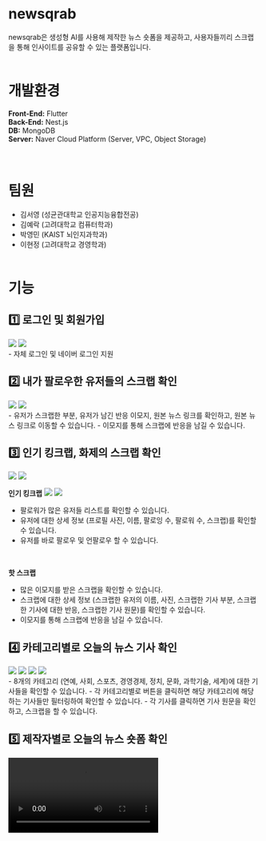 # newsqrab

newsqrab은 생성형 AI를 사용해 제작한 뉴스 숏폼을 제공하고, 사용자들끼리 스크랩을 통해 인사이트를 공유할 수 있는 플랫폼입니다.
<br><br>

# 개발환경

**Front-End:** Flutter <br>
**Back-End:** Nest.js <br>
**DB:** MongoDB <br>
**Server:** Naver Cloud Platform (Server, VPC, Object Storage) <br>
<br><br>

# 팀원

- 김서영 (성균관대학교 인공지능융합전공)
- 김예락 (고려대학교 컴퓨터학과)
- 박영민 (KAIST 뇌인지과학과)
- 이현정 (고려대학교 경영학과)
<br><br>

# 기능
## 1️⃣ 로그인 및 회원가입
<img src="https://github.com/user-attachments/assets/eb063df6-5a8f-4757-bcc5-aa66367a77fc">
<img src="https://github.com/user-attachments/assets/7f832415-7097-4fda-b363-635eff16f155">
<br>
- 자체 로그인 및 네이버 로그인 지원

## 2️⃣ 내가 팔로우한 유저들의 스크랩 확인
<img src="https://github.com/user-attachments/assets/794b79ad-2ca9-40fe-8bc1-d187cd78f314">
<img src="https://github.com/user-attachments/assets/f8e20540-b961-44c5-b7b9-441d2f5eb7fa">
<br>
- 유저가 스크랩한 부분, 유저가 남긴 반응 이모지, 원본 뉴스 링크를 확인하고, 원본 뉴스 링크로 이동할 수 있습니다.
- 이모지를 통해 스크랩에 반응을 남길 수 있습니다.

## 3️⃣ 인기 킹크랩, 화제의 스크랩 확인
<img src="https://github.com/user-attachments/assets/38886d34-6e28-441c-bd42-e64c6af78e12">
<img src="https://github.com/user-attachments/assets/04c7acbd-ea86-431c-af53-225211dd5897">
<br>

**인기 킹크랩**
<img src="https://github.com/user-attachments/assets/e1d1667a-e989-4275-97ce-20ae8684bd90">
<img src="https://github.com/user-attachments/assets/4edfe4f6-1e50-4c5e-bed7-247dfbf925d0">
<br>
- 팔로워가 많은 유저들 리스트를 확인할 수 있습니다.
- 유저에 대한 상세 정보 (프로필 사진, 이름, 팔로잉 수, 팔로워 수, 스크랩)를 확인할 수 있습니다.
- 유저를 바로 팔로우 및 언팔로우 할 수 있습니다.
<br>

**핫 스크랩** 
- 많은 이모지를 받은 스크랩을 확인할 수 있습니다.
- 스크랩에 대한 상세 정보 (스크랩한 유저의 이름, 사진, 스크랩한 기사 부분, 스크랩한 기사에 대한 반응, 스크랩한 기사 원문)를 확인할 수 있습니다.
- 이모지를 통해 스크랩에 반응을 남길 수 있습니다.

## 4️⃣ 카테고리별로 오늘의 뉴스 기사 확인
<img src="https://github.com/user-attachments/assets/bab1e5a6-c17a-4730-8cf9-23b385acb888">
<img src="https://github.com/user-attachments/assets/aa4cde31-baf9-46f5-b0d0-933307e161a4">
<img src="https://github.com/user-attachments/assets/d085a61c-ca49-4c9a-a2ed-e409f611b0ae">
<img src="https://github.com/user-attachments/assets/e64b1607-55c1-47c5-b8dc-81814fbcc594">
<br>
- 8개의 카테고리 (연예, 사회, 스포츠, 경영경제, 정치, 문화, 과학기술, 세계)에 대한 기사들을 확인할 수 있습니다.
- 각 카테고리별로 버튼을 클릭하면 해당 카테고리에 해당하는 기사들만 필터링하여 확인할 수 있습니다.
- 각 기사를 클릭하면 기사 원문을 확인하고, 스크랩을 할 수 있습니다.

## 5️⃣ 제작자별로 오늘의 뉴스 숏폼 확인
<video src="https://github.com/user-attachments/assets/c6a66bf6-7423-4a4c-9416-1ea593e4892a">
<br>
- 기본 제작자인 newsqrab과 언론사 (ex. YTN, 스포츠조선, 조선일보, 헤럴드경제) 등으로 구성된 숏폼 제작자들이 제작한 오늘의 뉴스 숏폼을 확인할 수 있습니다.
- 각 제작자 버튼을 클릭하면 해당 제작자가 제작한 숏폼들만 필터링하여 확인할 수 있습니다.
<br>

**예시 뉴스 숏폼**
<video src="https://github.com/user-attachments/assets/442adf6f-e0df-41fb-a830-a1c7373d5f36">
<video src="https://github.com/user-attachments/assets/31bece0e-fb0f-4c40-a71a-62787ccbe5a1">
<video src="https://github.com/user-attachments/assets/4cb90cf4-b124-4073-a2d0-9069809c21c0">
<br>

## 6️⃣ 마이페이지
<img src="https://github.com/user-attachments/assets/36f50cef-9b12-4714-a159-d72956c9d5d6">

- 내 프로필(사진, 한 줄 소개)을 확인하고 수정할 수 있습니다.
- 내 팔로잉과 팔로워 수, 그리고 팔로잉과 팔로워 목록을 확인할 수 있습니다.
- 내가 지금까지 진행한 스크랩을 확인할 수 있습니다.

